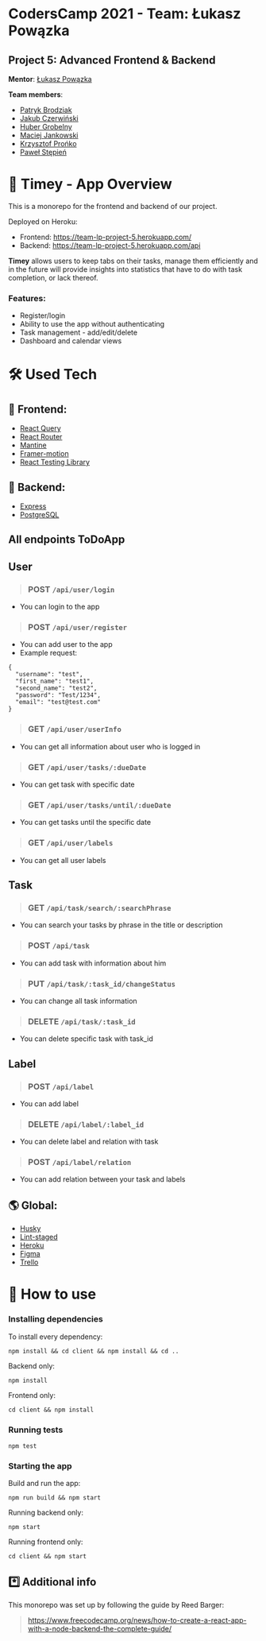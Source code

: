 # CodersCamp 2021 - Team: Łukasz Powązka

## Project 5: Advanced Frontend & Backend

**Mentor**: [Łukasz Powązka](https://github.com/lukiq)

**Team members**:

- [Patryk Brodziak](https://github.com/patrykbrodziak1)
- [Jakub Czerwiński](https://github.com/kubaczerwinski77)
- [Huber Grobelny](https://github.com/Burbinox)
- [Maciej Jankowski](https://github.com/macjank)
- [Krzysztof Prońko](https://github.com/Ruud1990)
- [Paweł Stępień](https://github.com/pastepi)

# 🌄 Timey - App Overview

This is a monorepo for the frontend and backend of our project.

Deployed on Heroku:

- Frontend: https://team-lp-project-5.herokuapp.com/
- Backend: https://team-lp-project-5.herokuapp.com/api

**Timey** allows users to keep tabs on their tasks, manage them efficiently and in the future will provide insights into statistics that have to do with task completion, or lack thereof.

### Features:

- Register/login
- Ability to use the app without authenticating
- Task management - add/edit/delete
- Dashboard and calendar views

# 🛠️ Used Tech

## 🎨 Frontend:

- [React Query](https://react-query.tanstack.com/)
- [React Router](https://reactrouter.com/)
- [Mantine](https://mantine.dev/)
- [Framer-motion](https://www.framer.com/motion/)
- [React Testing Library](https://testing-library.com/)

## 🧰 Backend:

- [Express](https://expressjs.com/)
- [PostgreSQL](https://www.postgresql.org/)


## All endpoints ToDoApp
## User

> ### **POST** `/api/user/login`
> 
  - You can login to the app

> ### **POST** `/api/user/register`
> 
  - You can add user to the app
  - Example request:
  ```
  {
    "username": "test",
    "first_name": "test1",
    "second_name": "test2",
    "password": "Test/1234",
    "email": "test@test.com"
  }
```
> ### **GET** `/api/user/userInfo`
> 
  - You can get all information about user who is logged in

> ### **GET** `/api/user/tasks/:dueDate`
> 
  - You can get task with specific date

> ### **GET** `/api/user/tasks/until/:dueDate`
> 
  - You can get tasks until the specific date

> ### **GET** `/api/user/labels`
> 
  - You can get all user labels

## Task

> ### **GET** `/api/task/search/:searchPhrase`

  - You can search your tasks by phrase in the title or description

> ### **POST** `/api/task`
> 
  - You can add task with information about him

> ### **PUT** `/api/task/:task_id/changeStatus`
> 
  - You can change all task information

> ### **DELETE** `/api/task/:task_id`
> 
  - You can delete specific task with task_id
  
  
## Label

> ### **POST** `/api/label`
> 
  - You can add label

> ### **DELETE** `/api/label/:label_id`
> 
  - You can delete label and relation with task

> ### **POST** `/api/label/relation`
>
  - You can add relation between your task and labels


## 🌎 Global:

- [Husky](https://typicode.github.io/husky/#/)
- [Lint-staged](https://github.com/okonet/lint-staged)
- [Heroku](https://www.heroku.com/)
- [Figma](https://www.figma.com/)
- [Trello](https://trello.com/)

# 🔑 How to use

### **Installing dependencies**

To install every dependency:

`npm install && cd client && npm install && cd ..`

Backend only:

`npm install`

Frontend only:

`cd client && npm install`

### **Running tests**

`npm test`

### **Starting the app**

Build and run the app:

`npm run build && npm start`

Running backend only:

`npm start`

Running frontend only:

`cd client && npm start`

## *️⃣ Additional info

This monorepo was set up by following the guide by Reed Barger:

> https://www.freecodecamp.org/news/how-to-create-a-react-app-with-a-node-backend-the-complete-guide/
